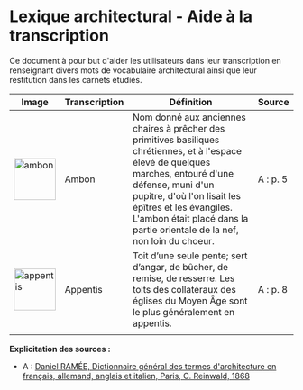 # Lexique architectural - Aide à la transcription


Ce document à pour but d'aider les utilisateurs dans leur transcription en renseignant divers mots de vocabulaire architectural ainsi que leur restitution dans les carnets étudiés.


| Image | Transcription | Définition | Source |
|-------|---------------|------------|--------|
|   <img width="74" alt="ambon" src="https://user-images.githubusercontent.com/92547721/149172830-603fd511-4258-4b97-9b98-70bfa76bca88.png">     |       Ambon        |   Nom donné aux anciennes chaires à prêcher des primitives basiliques chrétiennes, et à l'espace élevé de quelques marches, entouré d'une défense, muni d'un pupitre, d'où l'on lisait les épîtres et les évangiles. L'ambon était placé dans la partie orientale de la nef, non loin du choeur.         |   A : p. 5     |
|    <img width="74" alt="appentis" src="https://user-images.githubusercontent.com/92535159/149490285-d5a374d9-7c7b-47ac-b93e-56eb0f94069e.png">    |    Appentis      |  Toit d’une seule pente; sert d’angar, de bûcher, de remise, de resserre. Les toits des collatéraux des églises du Moyen Âge sont le plus généralement en appentis.          |    A : p. 8    |
|       |               |            |        |




**Explicitation des sources :** 
- A : [Daniel RAMÉE, Dictionnaire général des termes d'architecture en français, allemand, anglais et italien, Paris, C. Reinwald, 1868](https://gallica.bnf.fr/ark:/12148/bpt6k62498574)
